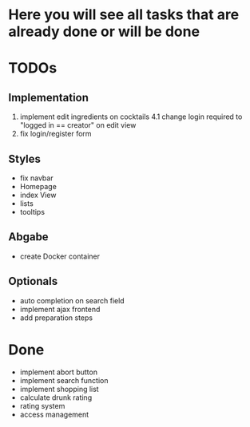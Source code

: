 # Here you will see all tasks that are already done or will be done

# TODOs
## Implementation
 1. implement edit ingredients on cocktails
 4.1 change login required to "logged in == creator" on edit view
 8. fix login/register form
 
## Styles 
 - fix navbar
 - Homepage
 - index View
 - lists
 - tooltips
 
## Abgabe
 - create Docker container

## Optionals
 - auto completion on search field
 - implement ajax frontend
 - add preparation steps


# Done
 - implement abort button
 - implement search function
 - implement shopping list
 - calculate drunk rating
 - rating system
 - access management
